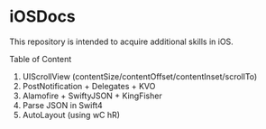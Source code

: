 # iOSDocs
This repository is intended to acquire additional skills in iOS.

Table of Content
1. UIScrollView (contentSize/contentOffset/contentInset/scrollTo)
2. PostNotification + Delegates + KVO
3. Alamofire + SwiftyJSON + KingFisher
4. Parse JSON in Swift4
5. AutoLayout (using wC hR)
